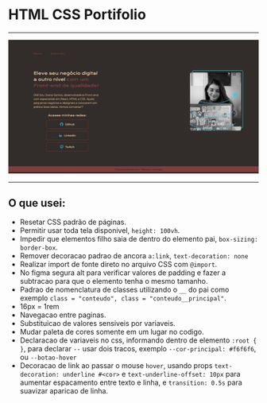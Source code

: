 # HTML CSS Portifolio
---

![Até agora](./imgs/portifolio.jpg)

---

## O que usei:
- Resetar CSS padrão de páginas.
- Permitir usar toda tela disponivel, `height: 100vh`.
- Impedir que elementos filho saia de dentro do elemento pai, `box-sizing: border-box`.
- Remover decoracao padrao de ancora `a:link`, `text-decoration: none`
- Realizar import de fonte direto no arquivo CSS com `@import`.
- No figma segura alt para verificar valores de padding e fazer a subtracao para que o elemento tenha o mesmo tamanho.
- Padrao de nomenclatura de classes utilizando o `__` do pai como exemplo `class = "conteudo", class = "conteudo__principal"`.
- 16px = 1rem
- Navegacao entre paginas.
- Substituicao de valores sensiveis por variaveis.
- Mudar paleta de cores somente em um lugar no codigo.
- Declaracao de variaveis no css, informando dentro de elemento `:root { }`, para declarar `--` usar dois tracos, exemplo `--cor-principal: #f6f6f6`, ou `--botao-hover`
- Decoracao de link ao passar o mouse `hover`, usando props `text-decoration: underline #<cor>` e `text-underline-offset: 10px` para aumentar espacamento entre texto e linha, e `transition: 0.5s` para suavizar aparicao de linha.
